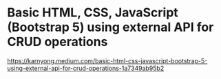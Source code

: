 # Basic HTML, CSS, JavaScript (Bootstrap 5) using external API for CRUD operations

https://karnyong.medium.com/basic-html-css-javascript-bootstrap-5-using-external-api-for-crud-operations-1a7349ab95b2
